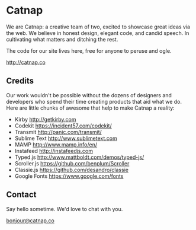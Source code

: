 # Catnap

We are Catnap: a creative team of two, excited to showcase great ideas via the web. We believe in honest design, elegant code, and candid speech. In cultivating what matters and ditching the rest.

The code for our site lives here, free for anyone to peruse and ogle.

<http://catnap.co>

## Credits

Our work wouldn't be possible without the dozens of designers and developers who spend their time creating products that aid what we do. Here are little chunks of awesome that help to make Catnap a reality:

- Kirby <http://getkirby.com>
- Codekit <https://incident57.com/codekit/>
- Transmit <http://panic.com/transmit/>
- Sublime Text <http://www.sublimetext.com>
- MAMP <http://www.mamp.info/en/>
- Instafeed <http://instafeedjs.com>
- Typed.js <http://www.mattboldt.com/demos/typed-js/>
- Scroller.js <https://github.com/benplum/Scroller>
- Classie.js <https://github.com/desandro/classie>
- Google Fonts <https://www.google.com/fonts>

## Contact

Say hello sometime. We'd love to chat with you.

<bonjour@catnap.co>
